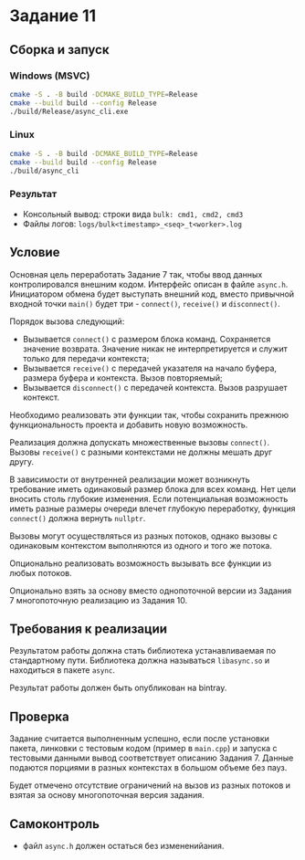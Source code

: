 # Задание 11

## Сборка и запуск

### Windows (MSVC)
```bash
cmake -S . -B build -DCMAKE_BUILD_TYPE=Release
cmake --build build --config Release
./build/Release/async_cli.exe
```

### Linux
```bash
cmake -S . -B build -DCMAKE_BUILD_TYPE=Release
cmake --build build --config Release
./build/async_cli
```

### Результат
- Консольный вывод: строки вида `bulk: cmd1, cmd2, cmd3`
- Файлы логов: `logs/bulk<timestamp>_<seq>_t<worker>.log`

## Условие

Основная цель переработать Задание 7 так, чтобы ввод данных контролировался внешним кодом. Интерфейс описан в файле `async.h`. Инициатором обмена будет выступать внешний код, вместо привычной входной точки `main()` будет три - `connect()`, `receive()` и `disconnect()`.

Порядок вызова следующий:

- Вызывается `connect()` с размером блока команд. Сохраняется значение возврата. Значение никак не интерпретируется и служит только для передачи контекста;
- Вызывается `receive()` с передачей указателя на начало буфера, размера буфера и контекста. Вызов повторяемый;
- Вызывается `disconnect()` с передачей контекста. Вызов разрушает контекст.

Необходимо реализовать эти функции так, чтобы сохранить прежнюю функциональность проекта и добавить новую возможность.

Реализация должна допускать множественные вызовы `connect()`. Вызовы `receive()` с разными контекстами не должны мешать друг другу.

В зависимости от внутренней реализации может возникнуть требование иметь одинаковый размер блока для всех команд. Нет цели вносить столь глубокие изменения. Если потенциальная возможность иметь разные размеры очереди влечет глубокую переработку, функция `connect()` должна вернуть `nullptr`.

Вызовы могут осуществляться из разных потоков, однако вызовы с одинаковым контекстом выполняются из одного и того же потока.

Опционально реализовать возможность вызывать все функции из любых потоков.

Опционально взять за основу вместо однопоточной версии из Задания 7 многопоточную реализацию из Задания 10.

## Требования к реализации

Результатом работы должна стать библиотека устанавливаемая по стандартному пути. Библиотека должна называться `libasync.so` и находиться в пакете `async`.

Результат работы должен быть опубликован на bintray.

## Проверка

Задание считается выполненным успешно, если после установки пакета, линковки с тестовым кодом (пример в `main.cpp`) и запуска с тестовыми данными вывод соответствует описанию Задания 7. Данные подаются порциями в разных контекстах в большом объеме без пауз.

Будет отмечено отсутствие ограничений на вызов из разных потоков и взятая за основу многопоточная версия задания.

## Самоконтроль

* файл `async.h` должен остаться без измененийания.
